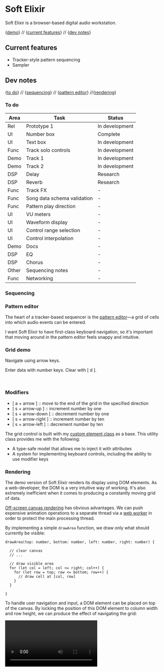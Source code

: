 # Soft Elixir

Soft Elixir is a browser-based digital audio workstation.

<!-- ![Soft Elixir]() -->

{[demo]()} // {[current features](#current-features)} // {[dev notes](#dev-notes)}

## Current features

- Tracker-style pattern sequencing
- Sampler

## Dev notes

{[to do](#to-do)} // {[sequencing](#sequencing)} // {[pattern editor](#pattern-editor)} //{[rendering](#rendering)}

### To do

| Area | Task | Status |
| --- | --- | --- |
| Rel | Prototype 1 | In development |
| UI | Number box | Complete |
| UI | Text box | In development |
| Func | Track solo controls | In development |
| Demo | Track 1 | In development |
| Demo | Track 2 | In development |
| DSP | Delay | Research |
| DSP | Reverb | Research |
| Func | Track FX | - |
| Func | Song data schema validation | - |
| Func | Pattern play direction | - |
| UI | VU meters | - |
| UI | Waveform display | - |
| UI | Control range selection | - |
| UI | Control interpolation | - |
| Demo | Docs | - |
| DSP | EQ | - |
| DSP | Chorus | - |
| Other | Sequencing notes | - |
| Func | Networking | - |

### Sequencing



### Pattern editor

The heart of a tracker-based sequencer is the [pattern editor](https://www.renoise.com/sites/default/files/images/screenshots/pattern-editor-300.png)—a grid of cells into which audio events can be entered.

I want Soft Elixir to have first-class keyboard navigation, so it's important that moving around in the pattern editor feels snappy and intuitive.

<div class="grid-demo">
  <div class="grid-text">
    <h3>Grid demo</h3>
    <p>Navigate using arrow keys.</p>
    <p>Enter data with number keys. Clear with [ d ].</p>
    <br />
    <h3>Modifiers</h3>
    <ul>
      <li>[ a + arrow ] :: move to the end of the grid in the specified direction</li>
      <li>[ s + arrow-up ] :: increment number by one</li>
      <li>[ s + arrow-down ] :: decrement number by one</li>
      <li>[ s + arrow-right ] :: increment number by ten</li>
      <li>[ s + arrow-left ] :: decrement number by ten</li>
    </ul>
  </div>
  <grid-numbers></grid-numbers>
</div>

The grid control is built with my [custom element class](https://github.com/patrick-mcgreal-dev/custom-element/blob/master/custom-element.ts) as a base. This utility class provides me with the following: 

- A type-safe model that allows me to inject it with attributes
- A system for implementing keyboard controls, including the ability to use modifier keys

### Rendering

The demo version of Soft Elixir renders its display using DOM elements. As a web-developer, the DOM is a very intuitive way of working. It's also extremely inefficient when it comes to producing a constantly moving grid of data.

[Off-screen canvas rendering](https://developer.mozilla.org/en-US/docs/Web/API/OffscreenCanvas) has obvious advantages. We can push expensive animation operations to a separate thread via a [web worker](https://developer.mozilla.org/en-US/docs/Web/API/Web_Workers_API) in order to protect the main processing thread.

By implementing a simple `drawArea` function, we draw only what should currently be visible:

```
drawArea(top: number, bottom: number, left: number, right: number) {

  // clear canvas
  // ...

  // draw visible area
  for (let col = left; col <= right; col++) {
    for (let row = top; row <= bottom; row++) {
      // draw cell at [col, row]
    }
  }

}
```

To handle user navigation and input, a DOM element can be placed on top of the canvas. By locking the position of this DOM element to column width and row height, we can produce the effect of navigating the grid:

<video controls>
  <source src="/assets/canvas-1.mov" type="video/mp4">
</video>